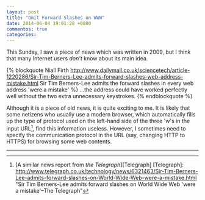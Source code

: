 ```yaml
---
layout: post
title: "Omit Forward Slashes on WWW"
date: 2014-06-04 19:01:28 +0800
commentos: true
categories: 
---
```


This Sunday, I saw a piece of news which was written in 2009, but I
think that many Internet users *don't* know about its main idea.

{% blockquote Niall Firth http://www.dailymail.co.uk/sciencetech/article-1220286/Sir-Tim-Berners-Lee-admits-forward-slashes-web-address-mistake.html Sir Tim Berners-Lee admits the forward slashes in every web address 'were a mistake' %}
...the address could have worked perfectly well without the two extra
unnecessary keystrokes.
{% endblockquote %}

Although it is a piece of old news, it is quite exciting to me.  It is
likely that some netizens who usually use a modern browser, which
automatically fills up the type of protocol used on the left-hand side
of the three 'w's in the input URL[^1], find this information useless.
However, I sometimes need to specify the communication protocol in the
URL (say, changing HTTP to HTTPS) for browsing some web contents.

---
[^1]: [A similar news report from *the Telegraph*][Telegraph]
[Telegraph]: http://www.telegraph.co.uk/technology/news/6321463/Sir-Tim-Berners-Lee-admits-forward-slashes-on-World-Wide-Web-were-a-mistake.html "Sir Tim Berners-Lee admits forward slashes on World Wide Web 'were a mistake'–The Telegraph"

<!-- vim:se tw=70: -->
